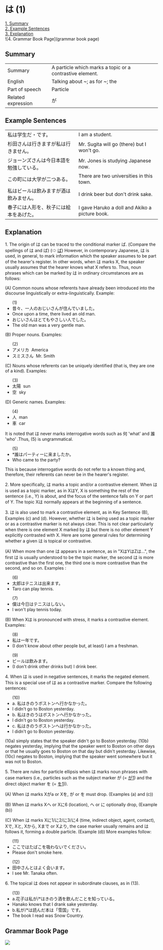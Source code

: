 # は (1)

[1. Summary](#summary)<br>
[2. Example Sentences](#example-sentences)<br>
[3. Explanation](#explanation)<br>
![4. Grammar Book Page](grammar book page)<br>


## Summary

<table><tr>   <td>Summary</td>   <td>A particle which marks a topic or a contrastive element.</td></tr><tr>   <td>English</td>   <td>Talking about ~; as for ~; the</td></tr><tr>   <td>Part of speech</td>   <td>Particle</td></tr><tr>   <td>Related expression</td>   <td>が</td></tr></table>

## Example Sentences

<table><tr>   <td>私は学生だ・です。</td>   <td>I am a student.</td></tr><tr>   <td>杉田さんは行きますが私は行きません。</td>   <td>Mr. Sugita will go (there) but I won't go.</td></tr><tr>   <td>ジョーンズさんは今日本語を勉強している。</td>   <td>Mr. Jones is studying Japanese now.</td></tr><tr>   <td>この町には大学が二つある。</td>   <td>There are two universities in this town.</td></tr><tr>   <td>私はビールは飲みますが酒は飲みません。</td>   <td>I drink beer but don't drink sake.</td></tr><tr>   <td>春子には人形を、秋子には絵本をあげた。</td>   <td>I gave Haruko a doll and Akiko a picture book.</td></tr></table>

## Explanation

<p>1. The origin of <span class="cloze">は</span> can be traced to the conditional marker ば. (Compare the spellings of は and ば) (⇨ <a href="#㊦ ば">ば</a>) However, in contemporary Japanese, <span class="cloze">は</span> is used, in general, to mark information which the speaker assumes to be part of the hearer's register. In other words, when <span class="cloze">は</span> marks X, the speaker usually assumes that the hearer knows what X refers to. Thus, noun phrases which can be marked by <span class="cloze">は</span> in ordinary circumstances are as follows:</p>  <p>(A) Common nouns whose referents have already been introduced into the discourse linguistically or extra-linguistically. Example:</p>  <ul>(1) <li>昔々、一人のおじいさんが住んでいました。</li> <li>Once upon a time, there lived an old man.</li> <div class="divide"></div> <li>おじいさん<span class="cloze">は</span>とてもやさしい人でした。</li> <li>The old man was a very gentle man.</li> </ul>  <p>(B) Proper nouns. Examples:</p>  <ul>(2) <li>アメリカ&nbsp;&nbsp;America</li> <div class="divide"></div> <li>スミスさん&nbsp;&nbsp;Mr. Smith</li> </ul>  <p>(C) Nouns whose referents can be uniquely identified (that is, they are one of a kind). Examples:</p>  <ul>(3) <li>太陽&nbsp;&nbsp;sun</li> <div class="divide"></div> <li>空&nbsp;&nbsp;sky</li> </ul>  <p>(D) Generic names. Examples:</p>  <ul>(4) <li>人&nbsp;&nbsp;man</li> <div class="divide"></div> <li>車&nbsp;&nbsp;car</li> </ul>  <p>It is noted that <span class="cloze">は</span> never marks interrogative words such as 何 'what' and 誰 'who' .Thus, (5) is ungrammatical.</p>  <ul>(5) <li>*誰<span class="cloze">は</span>パーティーに来ましたか。</li> <li>Who came to the party?</li> </ul>  <p>This is because interrogative words do not refer to a known thing and, therefore, their referents can never be in the hearer's register.</p>  <p>2. More specifically, <span class="cloze">は</span> marks a topic and/or a contrastive element. When は</span> is used as a topic marker, as in X<span class="cloze">は</span>Y, X is something the rest of the sentence (i.e., Y) is about, and the focus of the sentence falls on Y or part of Y. The topic X<span class="cloze">は</span> normally appears at the beginning of a sentence.</p>  <p>3. <span class="cloze">は</span> is also used to mark a contrastive element, as in Key Sentence (B), Examples (c) and (d). However, whether <span class="cloze">は</span> is being used as a topic marker or as a contrastive marker is not always clear. This is not clear particularly when there is one element X marked by <span class="cloze">は</span> but there is no other element Y explicitly contrasted with X. Here are some general rules for determining whether a given <span class="cloze">は</span> is topical or contrastive.</p>  <p>(A) When more than one <span class="cloze">は</span> appears in a sentence, as in "X<span class="cloze">は</span>Y<span class="cloze">は</span>Z<span class="cloze">は</span>...", the first <span class="cloze">は</span> is usually understood to be the topic marker, the second <span class="cloze">は</span> is more contrastive than the first one, the third one is more contrastive than the second, and so on. Examples :</p>  <ul>(6) <li>太郎<span class="cloze">は</span>テニス<span class="cloze">は</span>出来ます。</li> <li>Taro can play tennis.</li> </ul>  <ul>(7) <li>僕は今日<span class="cloze">は</span>テニス<span class="cloze">は</span>しない。</li> <li>I won't play tennis today.</li> </ul>  <p>(B) When X<span class="cloze">は</span> is pronounced with stress, it marks a contrastive element. Examples:</p>  <ul>(8) <li>私<span class="cloze">は</span>一年です。</li> <li>(I don't know about other people but, at least) I am a freshman.</li> </ul>  <ul>(9) <li>ビール<span class="cloze">は</span>飲みます。</li> <li>(I don't drink other drinks but) I drink beer.</li> </ul>  <p>4. When <span class="cloze">は</span> is used in negative sentences, it marks the negated element. This is a special use of <span class="cloze">は</span> as a contrastive marker. Compare the following sentences:</p>  <ul>(10) <li>a. 私はきのうボストンへ行かなかった。</li> <li>I didn't go to Boston yesterday.</li> <div class="divide"></div> <li>b. 私はきのう<span class="cloze">は</span>ボストンへ行かなかった。</li> <li>I didn't go to Boston yesterday.</li> <div class="divide"></div> <li>c. 私はきのうボストンへ<span class="cloze">は</span>行かなかった。</li> <li>I didn't go to Boston yesterday.</li> </ul>  <p>(10a) simply states that the speaker didn't go to Boston yesterday. (10b) negates yesterday, implying that the speaker went to Boston on other days or that he usually goes to Boston on that day but didn't yesterday. Likewise, (10c) negates to Boston, implying that the speaker went somewhere but it was not to Boston.</p>  <p>5. There are rules for particle ellipsis when <span class="cloze">は</span> marks noun phrases with case markers (i.e., particles such as the subject marker が (= <a href="#㊦ が (1)">が1</a>) and the direct object marker を (= <a href="#㊦ を (1)">を1</a>)).</p>  <p>(A) When <span class="cloze">は</span> marks Xがa or Xを, が or を must drop. (Examples (a) and (c))</p>  <p>(B) When <span class="cloze">は</span> marks Xへ or Xに6 (location), へ or に optionally drop, (Example (b))</p>  <p>(C) When <span class="cloze">は</span> marks Xに1/に2/に3/に4 (time, indirect object, agent, contact), Xで, Xと, Xから, Xまで or Xより, the case marker usually remains and <span class="cloze">は</span> follows it, forming a double particle. (Example (d)) More examples follow:</p>  <ul>(11) <li>ここで<span class="cloze">は</span>たばこを吸わないでください。</li> <li>Please don't smoke here.</li> </ul>  <ul>(12) <li>田中さんと<span class="cloze">は</span>よく会います。</li> <li>I see Mr. Tanaka often.</li> </ul>  <p>6. The topical <span class="cloze">は</span> does not appear in subordinate clauses, as in (13).</p>  <ul>(13) <li>a.花子は私が/*<span class="cloze">は</span>きのう酒を飲んだことを知っている。</li> <li>Hanako knows that I drank sake yesterday.</li> <div class="divide"></div> <li>b.私が/*<span class="cloze">は</span>読んだ本は「雪国」です。</li> <li>The book I read was Snow Country.</li> </ul>

## Grammar Book Page

![](../img/Basicは.png)

